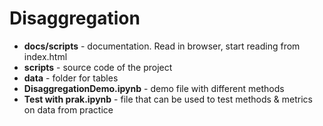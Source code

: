# Disaggregation

- **docs/scripts** - documentation. Read in browser, start reading from index.html
- **scripts** - source code of the project
- **data** - folder for tables
- **DisaggregationDemo.ipynb** - demo file with different methods
- **Test with prak.ipynb** - file that can be used to test methods & metrics on data from practice
